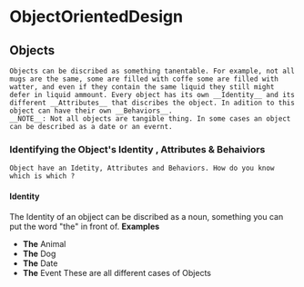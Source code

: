 # ObjectOrientedDesign

## Objects
    Objects can be discribed as something tanentable. For example, not all mugs are the same, some are filled with coffe some are filled with watter, and even if they contain the same liquid they still might defer in liquid ammount. Every object has its own __Identity__ and its different __Attributes__ that discribes the object. In adition to this object can have their own __Behaviors__.
    __NOTE__: Not all objects are tangible thing. In some cases an object can be described as a date or an evernt.
### Identifying the Object's Identity , Attributes & Behaiviors 
    Object have an Idetity, Attributes and Behaviors. How do you know which is which ? 
#### Identity 
The Identity of an objject can be discribed as a noun, something you can put the word "the" in front of. 
__Examples__
* __The__ Animal 
* __The__ Dog
* __The__ Date
* __The__ Event
These are all different cases of Objects